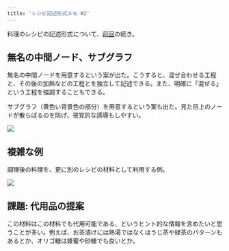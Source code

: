 ```yaml
---
title: 'レシピ記述形式メモ #2'
---
```

料理のレシピの記述形式について、[前回](https://r7kamura.com/articles/2022-05-13-mermaid-recipe-memo)の続き。

無名の中間ノード、サブグラフ
--------------

無名の中間ノードを用意するという案が出た。こうすると、混ぜ合わせる工程と、その後の加熱などの工程とを独立して記述できる。また、明確に「混ぜる」という工程を強調することもできる。

サブグラフ（黄色い背景色の部分）を用意するという案も出た。見た目上のノードが散らばるのを防げ、視覚的な誘導もしやすい。

![](https://lh4.googleusercontent.com/cOrCs_9oNTKxN1fmV3m3WMbO6WHaRGQZibvMXnFs-TGQmglXJ7pKfL1pAuBQ8NfWU2pkd9R0jfOCF8asU6IXioksi-aA42g8aYKd20teImPu58jPdHld5lg1eP2asyyPP-NGq9HHrYWx6GwPwyIb-Q)

複雑な例
----

調理後の料理を、更に別のレシピの材料として利用する例。

![](https://lh3.googleusercontent.com/k8s29AAQYddt21R48SvckSQ0bxFzgesjiQA_1MzsevU11kcniMSKYW1OPKbakZbOOClBg4XjWRoksxMF9YmqFtU6xR-R8nSIZNRRFIu09Xj-vEOE85r6T4aLk9wtzV11SrhGmWhZH6z7KCP7Ymls7w)

課題: 代用品の提案
----------

この材料はこの材料でも代用可能である、というヒント的な情報を含めたいと思うことが多い。例えば、お茶漬けには熱湯ではなくほうじ茶や緑茶のパターンもあるとか、オリゴ糖は蜂蜜や砂糖でも良いとか。

